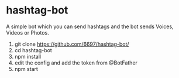 # hashtag-bot
A simple bot which you can send hashtags and the bot sends Voices, Videos or Photos.

1. git clone https://github.com/6697/hashtag-bot/
2. cd hashtag-bot
3. npm install
4. edit the config and add the token from @BotFather
5. npm start
